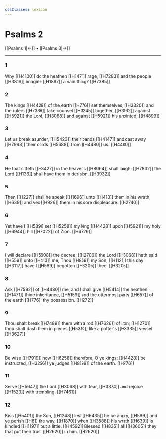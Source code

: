 ```yaml
---
cssClasses: lexicon
---
```

# Psalms 2

[[Psalms 1|←]] • [[Psalms 3|→]]

---

### 1
Why [[H4100]] do the heathen [[H1471]] rage, [[H7283]] and the people [[H3816]] imagine [[H1897]] a vain thing? [[H7385]]

### 2
The kings [[H4428]] of the earth [[H776]] set themselves, [[H3320]] and the rulers [[H7336]] take counsel [[H3245]] together, [[H3162]] against [[H5921]] the Lord, [[H3068]] and against [[H5921]] his anointed, [[H4899]]

### 3
Let us break asunder, [[H5423]] their bands [[H4147]] and cast away [[H7993]] their cords [[H5688]] from [[H4480]] us. [[H4480]]

### 4
He that sitteth [[H3427]] in the heavens [[H8064]] shall laugh: [[H7832]] the Lord [[H136]] shall have them in derision. [[H3932]]

### 5
Then [[H227]] shall he speak [[H1696]] unto [[H413]] them in his wrath, [[H639]] and vex [[H926]] them in his sore displeasure. [[H2740]]

### 6
Yet have I [[H589]] set [[H5258]] my king [[H4428]] upon [[H5921]] my holy [[H6944]] hill [[H2022]] of Zion. [[H6726]]

### 7
I will declare [[H5608]] the decree: [[H2706]] the Lord [[H3068]] hath said [[H559]] unto [[H413]] me, Thou [[H859]] my Son; [[H1121]] this day [[H3117]] have I [[H589]] begotten [[H3205]] thee. [[H3205]]

### 8
Ask [[H7592]] of [[H4480]] me, and I shall give [[H5414]] the heathen [[H1471]] thine inheritance, [[H5159]] and the uttermost parts [[H657]] of the earth [[H776]] thy possession. [[H272]]

### 9
Thou shalt break [[H7489]] them with a rod [[H7626]] of iron; [[H1270]] thou shalt dash them in pieces [[H5310]] like a potter's [[H3335]] vessel. [[H3627]]

### 10
Be wise [[H7919]] now [[H6258]] therefore, O ye kings: [[H4428]] be instructed, [[H3256]] ye judges [[H8199]] of the earth. [[H776]]

### 11
Serve [[H5647]] the Lord [[H3068]] with fear, [[H3374]] and rejoice [[H1523]] with trembling. [[H7461]]

### 12
Kiss [[H5401]] the Son, [[H1248]] lest [[H6435]] he be angry, [[H599]] and ye perish [[H6]] the way, [[H1870]] when [[H3588]] his wrath [[H639]] is kindled [[H1197]] but a little. [[H4592]] Blessed [[H835]] all [[H3605]] they that put their trust [[H2620]] in him. [[H2620]]